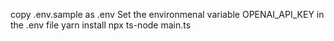 copy .env.sample as .env
Set the environmenal variable OPENAI_API_KEY in the .env file
yarn install
npx ts-node main.ts

